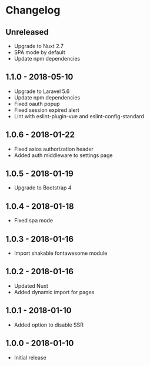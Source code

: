 # Changelog

## Unreleased

- Upgrade to Nuxt 2.7
- SPA mode by default
- Update npm dependencies

## 1.1.0 - 2018-05-10

- Upgrade to Laravel 5.6
- Update npm dependencies
- Fixed oauth popup
- Fixed session expired alert
- Lint with eslint-plugin-vue and eslint-config-standard

## 1.0.6 - 2018-01-22

- Fixed axios authorization header
- Added auth middleware to settings page

## 1.0.5 - 2018-01-19

- Upgrade to Bootstrap 4

## 1.0.4 - 2018-01-18

- Fixed spa mode

## 1.0.3 - 2018-01-16

- Import shakable fontawesome module

## 1.0.2 - 2018-01-16

- Updated Nuxt
- Added dynamic import for pages

## 1.0.1 - 2018-01-10

- Added option to disable SSR

## 1.0.0 - 2018-01-10

- Initial release
